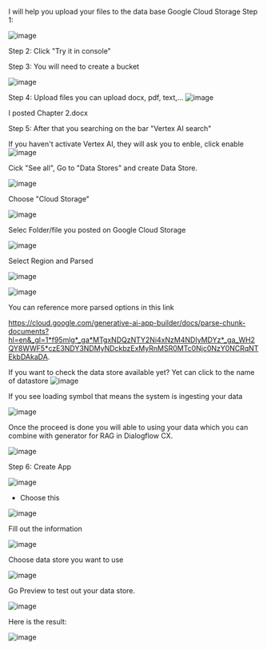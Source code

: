 I will help you upload your files to the data base Google Cloud Storage
Step 1:

![image](https://github.com/user-attachments/assets/bd63640d-49f6-4cb0-a0ba-9d0e722e4e04)

Step 2:
Click "Try it in console"

Step 3:
You will need to create a bucket

![image](https://github.com/user-attachments/assets/a0218865-41f1-41e0-98d4-fbd4e3b9c99e)

Step 4:
Upload files you can upload docx, pdf, text,...
![image](https://github.com/user-attachments/assets/d53913bd-fb9f-4095-9712-afecb972579c)

I posted Chapter 2.docx

Step 5:
After that you searching on the bar "Vertex AI search"

If you haven't activate Vertex AI, they will ask you to enble, click enable
![image](https://github.com/user-attachments/assets/967ebd94-372e-45fa-82d1-01b2828b71ef)


Cick "See all", Go to "Data Stores" and create Data Store.

![image](https://github.com/user-attachments/assets/b2af73ed-bc10-4449-9a47-b10db726e23a)

Choose "Cloud Storage"

![image](https://github.com/user-attachments/assets/9efd30bc-40f5-4dd1-b6bb-9940f319b8a0)

Selec Folder/file you posted on Google Cloud Storage

![image](https://github.com/user-attachments/assets/066b43a6-ccc1-44f6-b007-5f3da9d04d27)

Select Region and Parsed

![image](https://github.com/user-attachments/assets/0659435d-c00a-4423-bcef-7cf7755616c1)

![image](https://github.com/user-attachments/assets/8a5f7d33-b158-403f-a629-9126b953ef67)

You can reference more parsed options in this link

https://cloud.google.com/generative-ai-app-builder/docs/parse-chunk-documents?hl=en&_gl=1*f95mlg*_ga*MTgxNDQzNTY2Ni4xNzM4NDIyMDYz*_ga_WH2QY8WWF5*czE3NDY3NDMyNDckbzExMyRnMSR0MTc0Njc0NzY0NCRqNTEkbDAkaDA.

If you want to check the data store available yet? Yet can click to the name of datastore
![image](https://github.com/user-attachments/assets/85bfa82f-5c14-4f9d-9ebc-8fd41a56b7f4)

If you see loading symbol that means the system is ingesting your data

![image](https://github.com/user-attachments/assets/c49f192b-431e-4c9c-ad3f-ba84a5abf521)

Once the proceed is done you will able to using your data which you can combine with generator for RAG in Dialogflow CX.

![image](https://github.com/user-attachments/assets/acdf97a5-0508-4d49-b198-d95535053662)

Step 6: Create App

![image](https://github.com/user-attachments/assets/20525785-12ba-4478-baa2-12c159049a32)

- Choose this


![image](https://github.com/user-attachments/assets/d05600a9-110b-4976-ad76-30297afd4b47)


Fill out the information

![image](https://github.com/user-attachments/assets/1e17cfdb-6b6f-482e-91ef-a4adbb45240e)

Choose data store you want to use

![image](https://github.com/user-attachments/assets/205e2623-fb05-4ba4-8957-862aa6b450c8)

Go Preview to test out your data store.

![image](https://github.com/user-attachments/assets/65aabc17-fdbe-4459-8123-494127fa10d1)

Here is the result:

![image](https://github.com/user-attachments/assets/26abf4fa-3310-4678-a500-aa95ec1acd62)


